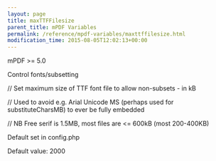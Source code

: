 ```yaml
---
layout: page
title: maxTTFFilesize
parent_title: mPDF Variables
permalink: /reference/mpdf-variables/maxttffilesize.html
modification_time: 2015-08-05T12:02:13+00:00
---
```


mPDF &gt;= 5.0

Control fonts/subsetting

// Set maximum size of TTF font file to allow non-subsets - in kB

// Used to avoid e.g. Arial Unicode MS (perhaps used for substituteCharsMB) to ever be fully embedded

// NB Free serif is 1.5MB, most files are &lt;= 600kB (most 200-400KB)

Default set in config.php

Default value: 2000

